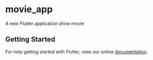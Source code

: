 # movie_app

A new Flutter application show movie 

## Getting Started

For help getting started with Flutter, view our online
[documentation](https://flutter.io/).
